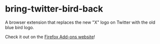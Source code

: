 # bring-twitter-bird-back
A browser extension that replaces the new "X" logo on Twitter with the old blue bird logo.

Check it out on the [Firefox Add-ons website](https://addons.mozilla.org/en-US/firefox/addon/bring-the-twitter-bird-back/)!
